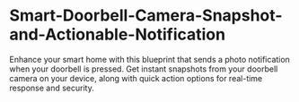 # Smart-Doorbell-Camera-Snapshot-and-Actionable-Notification
Enhance your smart home with this blueprint that sends a photo notification when your doorbell is pressed. Get instant snapshots from your doorbell camera on your device, along with quick action options for real-time response and security.
